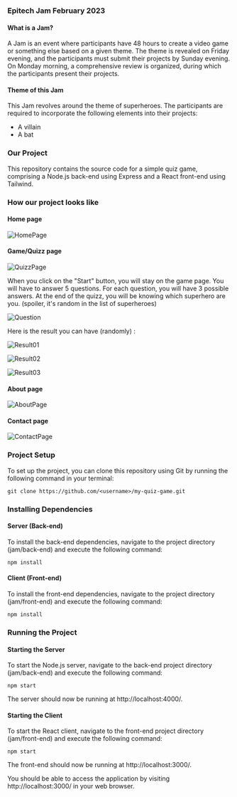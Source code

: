 ### Epitech Jam February 2023

#### What is a Jam?

A Jam is an event where participants have 48 hours to create a video game or something else based on a given theme. The theme is revealed on Friday evening, and the participants must submit their projects by Sunday evening. On Monday morning, a comprehensive review is organized, during which the participants present their projects.

#### Theme of this Jam

This Jam revolves around the theme of superheroes. The participants are required to incorporate the following elements into their projects:

- A villain
- A bat
 
### Our Project

This repository contains the source code for a simple quiz game, comprising a Node.js back-end using Express and a React front-end using Tailwind.

### How our project looks like

#### Home page
![HomePage](https://user-images.githubusercontent.com/72014447/256820759-12dd58dd-1305-439c-87ab-254cd6db6b49.png)

#### Game/Quizz page
![QuizzPage](https://user-images.githubusercontent.com/72014447/256820814-4221b7e1-a61c-41ec-a22f-c04331b4fb8c.png)

When you click on the "Start" button, you will stay on the game page. You will have to answer 5 questions. For each question, you will have 3 possible answers. At the end of the quizz, you will be knowing which superhero are you. (spoiler, it's random in the list of superheroes)

![Question](https://user-images.githubusercontent.com/72014447/256821581-89f0e000-41c9-41fb-8ef9-043145bbb551.png)

Here is the result you can have (randomly) :

![Result01](https://user-images.githubusercontent.com/72014447/256821521-327d875a-91c0-436d-940f-88d8eae86b9a.png)

![Result02](https://user-images.githubusercontent.com/72014447/256821654-b4f8b62f-d451-48d1-b0ce-260bef3ea76a.png)

![Result03](https://user-images.githubusercontent.com/72014447/256821747-b1f2b618-09ac-4e4d-ae80-03e21f7f2b50.png)

#### About page
![AboutPage](https://user-images.githubusercontent.com/72014447/256820875-39014c35-79b6-42c2-9a8a-262d7180ac37.png)

#### Contact page
![ContactPage](https://user-images.githubusercontent.com/72014447/256821310-7cfee2d9-97f6-4955-b4b2-dd4c0a260483.png)

### Project Setup

To set up the project, you can clone this repository using Git by running the following command in your terminal:

`git clone https://github.com/<username>/my-quiz-game.git`

### Installing Dependencies

#### Server (Back-end)

To install the back-end dependencies, navigate to the project directory (jam/back-end) and execute the following command:

`npm install`

#### Client (Front-end)

To install the front-end dependencies, navigate to the project directory (jam/front-end) and execute the following command:

`npm install`

### Running the Project

#### Starting the Server

To start the Node.js server, navigate to the back-end project directory (jam/back-end) and execute the following command:

`npm start`

The server should now be running at http://localhost:4000/.

#### Starting the Client

To start the React client, navigate to the front-end project directory (jam/front-end) and execute the following command:

`npm start`

The front-end should now be running at http://localhost:3000/.

You should be able to access the application by visiting http://localhost:3000/ in your web browser.